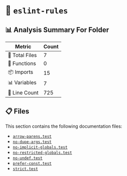 # 📁 `eslint-rules`

## 📊 Analysis Summary For Folder

| Metric | Count |
|--------|-------|
| 📁 Total Files | 7 |
| 🔧 Functions | 0 |
| 📦 Imports | 15 |
| 📊 Variables | 7 |
| 🔢 Line Count | 725 |


## 📋 Files

This section contains the following documentation files:

- [`arrow-parens.test`](./arrow-parens.test.md)
- [`no-dupe-args.test`](./no-dupe-args.test.md)
- [`no-implicit-globals.test`](./no-implicit-globals.test.md)
- [`no-restricted-globals.test`](./no-restricted-globals.test.md)
- [`no-undef.test`](./no-undef.test.md)
- [`prefer-const.test`](./prefer-const.test.md)
- [`strict.test`](./strict.test.md)